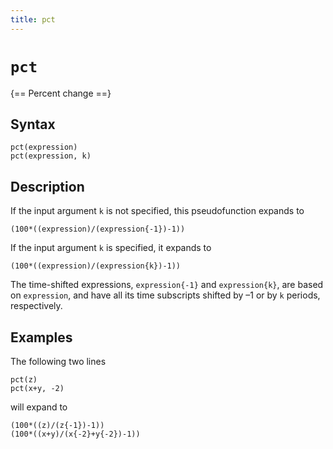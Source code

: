 ```yaml
---
title: pct
---
```


# `pct`

{== Percent change ==}


## Syntax

    pct(expression)
    pct(expression, k)


## Description

If the input argument `k` is not specified, this pseudofunction expands
to

    (100*((expression)/(expression{-1})-1))

If the input argument `k` is specified, it expands to

    (100*((expression)/(expression{k})-1))

The time-shifted expressions, `expression{-1}` and `expression{k}`, are
based on `expression`, and have all its time subscripts shifted by –1 or by
`k` periods, respectively.


## Examples

The following two lines

```iris
pct(z)
pct(x+y, -2)
```

will expand to

```iris
(100*((z)/(z{-1})-1))
(100*((x+y)/(x{-2}+y{-2})-1))
```

